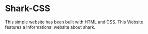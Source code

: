 # Shark-CSS
This simple website has been built with HTML and CSS. This Website features a Informational website about shark.
